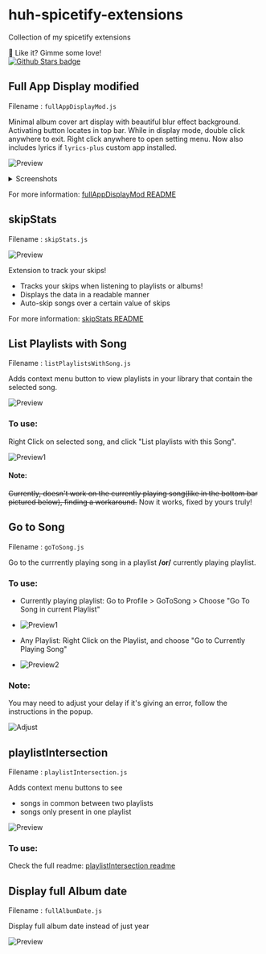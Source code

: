 # huh-spicetify-extensions

Collection of my spicetify extensions

🌟 Like it? Gimme some love!  
[![Github Stars badge](https://img.shields.io/github/stars/huhridge/huh-spicetify-extensions?logo=github&style=social)](https://github.com/huhridge/huh-spicetify-extensions/)

## Full App Display modified

Filename : `fullAppDisplayMod.js`

Minimal album cover art display with beautiful blur effect background. Activating button locates in top bar. While in display mode, double click anywhere to exit. Right click anywhere to open setting menu. Now also includes lyrics if `lyrics-plus` custom app installed.

![Preview](https://raw.githubusercontent.com/huhridge/huh-spicetify-extensions/main/fullAppDisplayModified/previews/preview.gif)

<details>
 <summary>Screenshots</summary>
 
* Album Art
  <details>
  <summary></summary>

  <img width="1440" alt="Album Art Background" src="https://user-images.githubusercontent.com/67046436/146332984-d45231e2-f193-43cb-b1b0-2456edf9ce29.png">
  </details>
 
  
* Colorful Background(doesn't work offline)
  <details>
  <summary></summary>

  <img width="1440" alt="Colorful Background" src="https://user-images.githubusercontent.com/67046436/146333067-c6d6694e-82a7-4948-bd56-3b31eb50ac7d.png">
  </details>
 
</details>

For more information: [fullAppDisplayMod README](/fullAppDisplayMod/README.md)

## skipStats

Filename : `skipStats.js`

![Preview](https://raw.githubusercontent.com/huhridge/huh-spicetify-extensions/main/skipStats/preview.jpg)

Extension to track your skips!

-   Tracks your skips when listening to playlists or albums!
-   Displays the data in a readable manner
-   Auto-skip songs over a certain value of skips

For more information: [skipStats README](/skipStats/README.md)

## List Playlists with Song

Filename : `listPlaylistsWithSong.js`

Adds context menu button to view playlists in your library that contain the selected song.

![Preview](https://raw.githubusercontent.com/huhridge/huh-spicetify-extensions/main/listPlaylistsWithSong/preview.gif)

### To use:

Right Click on selected song, and click "List playlists with this Song".

![Preview1](https://raw.githubusercontent.com/huhridge/huh-spicetify-extensions/main/listPlaylistsWithSong/preview1.jpg)

#### Note:

~~Currently, doesn't work on the currently playing song(like in the bottom bar pictured below), finding a workaround.~~
Now it works, fixed by yours truly!

## Go to Song

Filename : `goToSong.js`

Go to the currrently playing song in a playlist **/or/** currently playing playlist.

### To use:

-   Currently playing playlist: Go to Profile > GoToSong > Choose "Go To Song in current Playlist"
-   ![Preview1](https://raw.githubusercontent.com/huhridge/huh-spicetify-extensions/main/goToSong/preview1.jpg)

-   Any Playlist: Right Click on the Playlist, and choose "Go to Currently Playing Song"
-   ![Preview2](https://raw.githubusercontent.com/huhridge/huh-spicetify-extensions/main/goToSong/preview2.jpg)

### Note:

You may need to adjust your delay if it's giving an error, follow the instructions in the popup.

![Adjust](https://raw.githubusercontent.com/huhridge/huh-spicetify-extensions/main/goToSong/adjust.jpg)

## playlistIntersection

Filename : `playlistIntersection.js`

Adds context menu buttons to see

-   songs in common between two playlists
-   songs only present in one playlist

![Preview](https://raw.githubusercontent.com/huhridge/huh-spicetify-extensions/main/playlistIntersection/both.jpg)

### To use:

Check the full readme: [playlistIntersection readme](/playlistIntersection/README.md)

## Display full Album date

Filename : `fullAlbumDate.js`

Display full album date instead of just year

![Preview](https://raw.githubusercontent.com/huhridge/huh-spicetify-extensions/main/fullAlbumDate/preview.jpg)
